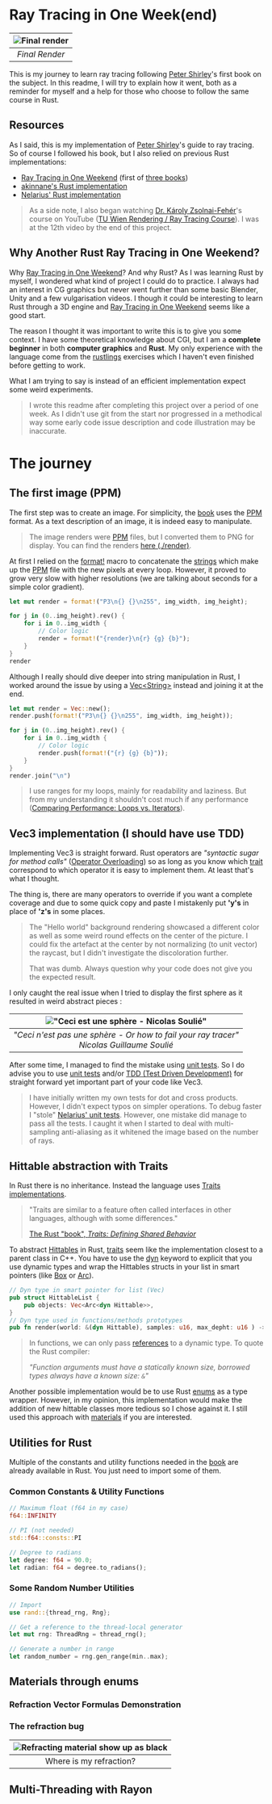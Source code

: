 # Ray Tracing in One Week(end)

| ![Final render](/renders/23_final_render_s512d64_fov20_app0.1.png) |
| :-: |
| *Final Render* |

This is my journey to learn ray tracing following [Peter Shirley](https://github.com/petershirley)'s first book on the subject. 
In this readme, I will try to explain how it went, both as a reminder for myself and a help for those who choose to follow the same course in Rust.

## Resources

As I said, this is my implementation of [Peter Shirley](https://github.com/petershirley)'s guide to ray tracing. So of course I followed his book, but I also relied on previous Rust implementations:

- [Ray Tracing in One Weekend](https://raytracing.github.io/books/RayTracingInOneWeekend.html) (first of [three books](https://github.com/RayTracing/raytracing.github.io))
- [akinnane's Rust implementation](https://github.com/akinnane/RayTracingInOneWeekend)
- [Nelarius' Rust implementation](https://github.com/Nelarius/weekend-raytracer-rust)

>As a side note, I also began watching [Dr. Károly Zsolnai-Fehér](https://www.youtube.com/c/K%C3%A1rolyZsolnai)'s course on YouTube ([TU Wien Rendering / Ray Tracing Course](https://youtube.com/playlist?list=PLujxSBD-JXgnGmsn7gEyN28P1DnRZG7qi)). I was at the 12th video by the end of this project.

## Why Another Rust Ray Tracing in One Weekend?

Why [Ray Tracing in One Weekend](https://raytracing.github.io/books/RayTracingInOneWeekend.html)? And why Rust? 
As I was learning Rust by myself, I wondered what kind of project I could do to practice. I always had an interest in CG graphics but never went further than some basic Blender, Unity and a few vulgarisation videos. I though it could be interesting to learn Rust through a 3D engine and [Ray Tracing in One Weekend](https://raytracing.github.io/books/RayTracingInOneWeekend.html) seems like a good start.

The reason I thought it was important to write this is to give you some context. I have some theoretical knowledge about CGI, but I am a **complete beginner** in both **computer graphics** and **Rust**. My only experience with the language come from the [rustlings](https://github.com/rust-lang/rustlings) exercises which I haven't even finished before getting to work. 

What I am trying to say is instead of an efficient implementation expect some weird experiments.

>I wrote this readme after completing this project over a period of one week. As I didn't use git from the start nor progressed in a methodical way some early code issue description and code illustration may be inaccurate.

# The journey

## The first image (PPM)

The first step was to create an image. For simplicity, the [book](https://raytracing.github.io/books/RayTracingInOneWeekend.html) uses the [PPM](https://en.wikipedia.org/wiki/Netpbm#PPM_example) format. As a text description of an image, it is indeed easy to manipulate.
>The image renders were [PPM](https://en.wikipedia.org/wiki/Netpbm#PPM_example) files, but I converted them to PNG for display. You can find the renders [here (./render)](./renders/).

At first I relied on the [format!](https://doc.rust-lang.org/std/macro.format.html) macro to concatenate the [strings](https://doc.rust-lang.org/std/string/index.html) which make up the [PPM](https://en.wikipedia.org/wiki/Netpbm#PPM_example) file with the new pixels at every loop. However, it proved to grow very slow with higher resolutions (we are talking about seconds for a simple color gradient).
```Rust
let mut render = format!("P3\n{} {}\n255", img_width, img_height);

for j in (0..img_height).rev() {
    for i in 0..img_width {
        // Color logic
        render = format!("{render}\n{r} {g} {b}");
    }   
}
render
```

Although I really should dive deeper into string manipulation in Rust, I worked around the issue by using a [Vec\<String>](https://doc.rust-lang.org/std/vec/index.html) instead and joining it at the end.
```Rust
let mut render = Vec::new();
render.push(format!("P3\n{} {}\n255", img_width, img_height));

for j in (0..img_height).rev() {
    for i in 0..img_width {
        // Color logic
        render.push(format!("{r} {g} {b}"));
    }
}
render.join("\n")
```

>I use ranges for my loops, mainly for readability and laziness. But from my understanding it shouldn't cost much if any performance ([Comparing Performance: Loops vs. Iterators](https://doc.rust-lang.org/book/ch13-04-performance.html)).

## Vec3 implementation (I should have use TDD)

Implementing Vec3 is straight forward. Rust operators are *"syntactic sugar for method calls"* ([Operator Overloading](https://doc.rust-lang.org/rust-by-example/trait/ops.html)) so as long as you know which [trait](https://doc.rust-lang.org/rust-by-example/trait.html) correspond to which operator it is easy to implement them. At least that's what I thought.

The thing is, there are many operators to override if you want a complete coverage and due to some quick copy and paste I mistakenly put **'y's** in place of **'z's** in some places.

> The "Hello world" background rendering showcased a different color as well as some weird round effects on the center of the picture. I could fix the artefact at the center by not normalizing (to unit vector) the raycast, but I didn't investigate the discoloration further. 
>
>That was dumb. Always question why your code does not give you the expected result.

I only caught the real issue when I tried to display the first sphere as it resulted in weird abstract pieces :

|!["Ceci est une sphère - Nicolas Soulié"](./renders/00_sphereRT.png)|
|:--:|
| *"Ceci n'est pas une sphère - Or how to fail your ray tracer"<br>Nicolas Guillaume Soulié* |

After some time, I managed to find the mistake using [unit tests](https://doc.rust-lang.org/book/ch11-01-writing-tests.html). So I do advise you to use [unit tests](https://doc.rust-lang.org/book/ch11-01-writing-tests.html) and/or [TDD (Test Driven Development)](https://en.wikipedia.org/wiki/Test-driven_development#Test-driven_development_cycle) for straight forward yet important part of your code like Vec3. 

> I have initially written my own tests for dot and cross products. However, I didn't expect typos on simpler operations. To debug faster I "stole" [Nelarius' unit tests](https://github.com/Nelarius/weekend-raytracer-rust/blob/master/src/vec3.rs). However, one mistake did manage to pass all the tests. I caught it when I started to deal with multi-sampling anti-aliasing as it whitened the image based on the number of rays.

## Hittable abstraction with Traits

In Rust there is no inheritance. Instead the language uses [Traits implementations](https://doc.rust-lang.org/book/ch10-02-traits.html). 

>"Traits are similar to a feature often called interfaces in other languages, although with some differences."
>
>[The Rust "book", *Traits: Defining Shared Behavior*](https://doc.rust-lang.org/book/ch10-02-traits.html)

To abstract [Hittables](./src/raytracer/hittable.rs) in Rust, [traits](https://doc.rust-lang.org/book/ch10-02-traits.html) seem like the implementation closest to a parent class in C++. You have to use the [dyn](https://doc.rust-lang.org/rust-by-example/trait/dyn.html?highlight=dyn#returning-traits-with-dyn) keyword to explicit that you use dynamic types and wrap the Hittables structs in your list in smart pointers (like [Box](https://doc.rust-lang.org/book/ch15-01-box.html?highlight=box#enabling-recursive-types-with-boxes) or [Arc](https://doc.rust-lang.org/book/ch16-03-shared-state.html?highlight=arc#atomic-reference-counting-with-arct)).

```Rust
// Dyn type in smart pointer for list (Vec)
pub struct HittableList {
    pub objects: Vec<Arc<dyn Hittable>>,
}
// Dyn type used in functions/methods prototypes
pub fn render(world: &(dyn Hittable), samples: u16, max_depht: u16 ) -> String;
```

>In functions, we can only pass [references](https://doc.rust-lang.org/book/ch04-02-references-and-borrowing.html?highlight=references#references-and-borrowing) to a dynamic type. To quote the Rust compiler:
>
>*"Function arguments must have a statically known size, borrowed types always have a known size: `&`"*

Another possible implementation would be to use Rust [enums](https://doc.rust-lang.org/book/ch06-01-defining-an-enum.html) as a type wrapper. However, in my opinion, this implementation would make the addition of new hittable classes more tedious so I chose against it. I still used this approach with [materials](./src/raytracer/hittable/material.rs) if you are interested.

## Utilities for Rust

Multiple of the constants and utility functions needed in the [book](https://raytracing.github.io/books/RayTracingInOneWeekend.html#surfacenormalsandmultipleobjects/commonconstantsandutilityfunctions) are already available in Rust. You just need to import some of them.

### Common Constants & Utility Functions

```Rust
// Maximum float (f64 in my case)
f64::INFINITY

// PI (not needed)
std::f64::consts::PI

// Degree to radians
let degree: f64 = 90.0;
let radian: f64 = degree.to_radians();
```

### Some Random Number Utilities

```Rust
// Import 
use rand::{thread_rng, Rng};

// Get a reference to the thread-local generator
let mut rng: ThreadRng = thread_rng();

// Generate a number in range
let random_number = rng.gen_range(min..max);
```

## Materials through enums

### Refraction Vector Formulas Demonstration

### The refraction bug



|![Refracting material show up as black](./renders/10_refraction_fail_s16d16.png)|
|:--:|
| Where is my refraction?|



## Multi-Threading with Rayon

## 